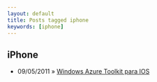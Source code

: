 ```yaml
---
layout: default
title: Posts tagged iphone
keywords: [iphone]
---
```

<h2 class="category">iPhone</h2>
<ul class="posts">
<li>
<p>
<span class="date">09/05/2011</span> &raquo; 
<a href="/blog/windows-azure-toolkit-para-ios">Windows Azure Toolkit para IOS</a>
</p>
</li> 
</ul>
